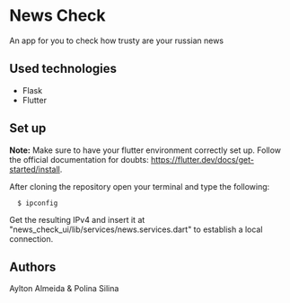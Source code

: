 # News Check

An app for you to check how trusty are your russian news

## Used technologies

- Flask
- Flutter

## Set up

**Note:** Make sure to have your flutter environment correctly set up. Follow the official documentation for doubts: https://flutter.dev/docs/get-started/install.

After cloning the repository open your terminal and type the following:

      $ ipconfig

Get the resulting IPv4 and insert it at "news_check_ui/lib/services/news.services.dart" to establish a local connection.

## Authors

Aylton Almeida & Polina Silina
